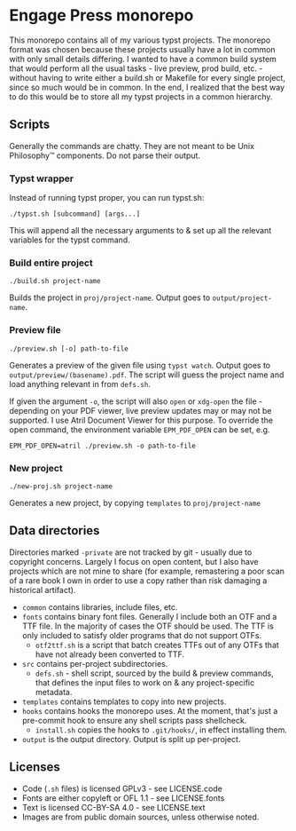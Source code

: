 # Engage Press monorepo

This monorepo contains all of my various typst projects.  The monorepo format
was chosen because these projects usually have a lot in common with only small
details differing.  I wanted to have a common build system that would perform
all the usual tasks - live preview, prod build, etc. - without having to write
either a build.sh or Makefile for every single project, since so much would be
in common.  In the end, I realized that the best way to do this would be to
store all my typst projects in a common hierarchy.

## Scripts

Generally the commands are chatty. They are not meant to be Unix Philosophy™
components.  Do not parse their output.

### Typst wrapper

Instead of running typst proper, you can run typst.sh:

    ./typst.sh [subcommand] [args...]

This will append all the necessary arguments to & set up all the relevant
variables for the typst command.

### Build entire project

    ./build.sh project-name

Builds the project in `proj/project-name`. Output goes to `output/project-name`.

### Preview file

    ./preview.sh [-o] path-to-file

Generates a preview of the given file using `typst watch`. Output goes to
`output/preview/(basename).pdf`.  The script will guess the project name and
load anything relevant in from `defs.sh`.

If given the argument `-o`, the script will also `open` or `xdg-open` the file -
depending on your PDF viewer, live preview updates may or may not be supported.
I use Atril Document Viewer for this purpose.  To override the open command, the
environment variable `EPM_PDF_OPEN` can be set, e.g.

    EPM_PDF_OPEN=atril ./preview.sh -o path-to-file

### New project

    ./new-proj.sh project-name

Generates a new project, by copying `templates` to `proj/project-name`

## Data directories

Directories marked `-private` are not tracked by git - usually due to copyright
concerns.  Largely I focus on open content, but I also have projects which are
not mine to share (for example, remastering a poor scan of a rare book I own in
order to use a copy rather than risk damaging a historical artifact).

- `common` contains libraries, include files, etc.
- `fonts` contains binary font files. Generally I include both an OTF and a TTF
  file.  In the majority of cases the OTF should be used.  The TTF is only
  included to satisfy older programs that do not support OTFs.
  * `otf2ttf.sh` is a script that batch creates TTFs out of any OTFs that have
    not already been converted to TTF.
- `src` contains per-project subdirectories.
  * `defs.sh` - shell script, sourced by the build & preview commands, that
    defines the input files to work on & any project-specific metadata.
- `templates` contains templates to copy into new projects.
- `hooks` contains hooks the monorepo uses. At the moment, that's just a
  pre-commit hook to ensure any shell scripts pass shellcheck.
  * `install.sh` copies the hooks to `.git/hooks/`, in effect installing them.
- `output` is the output directory.  Output is split up per-project.

## Licenses

- Code (`.sh` files) is licensed GPLv3 - see LICENSE.code
- Fonts are either copyleft or OFL 1.1 - see LICENSE.fonts
- Text is licensed CC-BY-SA 4.0 - see LICENSE.text
- Images are from public domain sources, unless otherwise noted.
